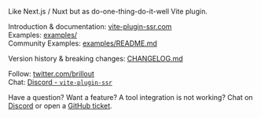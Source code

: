 Like Next.js / Nuxt but as do-one-thing-do-it-well Vite plugin.

Introduction & documentation: [vite-plugin-ssr.com](https://vite-plugin-ssr.com)
<br/>
Examples: [examples/](https://github.com/brillout/vite-plugin-ssr/tree/master/examples)
<br/>
Community Examples: [examples/README.md](https://github.com/brillout/vite-plugin-ssr/tree/master/examples#community-examples)

Version history & breaking changes: [CHANGELOG.md](https://github.com/brillout/vite-plugin-ssr/blob/master/CHANGELOG.md)

Follow: [twitter.com/brillout](https://twitter.com/brillout)
<br/>
Chat: [Discord - `vite-plugin-ssr`](https://discord.gg/qTq92FQzKb)

Have a question? Want a feature? A tool integration is not working? Chat on
<a href="https://discord.com/invite/qTq92FQzKb">Discord</a> or open a
<a href="https://github.com/brillout/vite-plugin-ssr/issues/new">GitHub ticket</a>.
